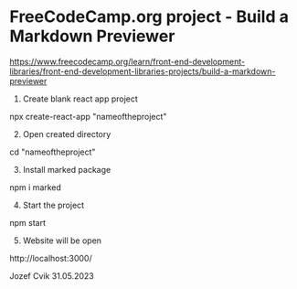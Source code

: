 # FreeCodeCamp.org project - Build a Markdown Previewer

https://www.freecodecamp.org/learn/front-end-development-libraries/front-end-development-libraries-projects/build-a-markdown-previewer


1. Create blank react app project 

npx create-react-app "nameoftheproject"


2. Open created directory

cd "nameoftheproject"


3. Install marked package

npm i marked


4. Start the project 

npm start


5. Website will be open

http://localhost:3000/


Jozef Cvik
31.05.2023

